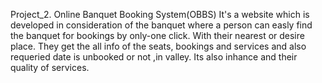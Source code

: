 Project_2.
Online Banquet Booking System(OBBS)
It's a website which is developed in consideration of the banquet where a person can easly find the banquet for bookings by only-one click.
With their nearest or desire place. They get the all info of the seats, bookings and services and also requeried date is unbooked or not ,in valley.
Its also inhance and their quality of services.
